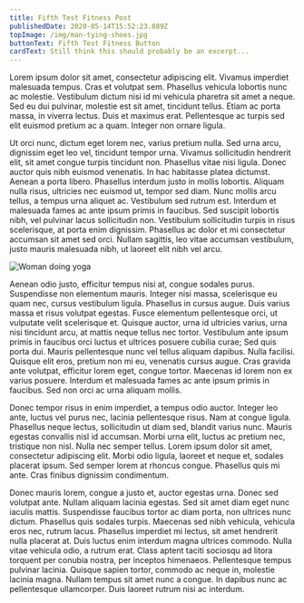 ```yaml
---
title: Fifth Test Fitness Post
publishedDate: 2020-05-14T15:52:23.889Z
topImage: /img/man-tying-shoes.jpg
buttonText: Fifth Test Fitness Button
cardText: Still think this should probably be an excerpt...
---
```

Lorem ipsum dolor sit amet, consectetur adipiscing elit. Vivamus imperdiet malesuada tempus. Cras et volutpat sem. Phasellus vehicula lobortis nunc ac molestie. Vestibulum dictum nisi id mi vehicula pharetra sit amet a neque. Sed eu dui pulvinar, molestie est sit amet, tincidunt tellus. Etiam ac porta massa, in viverra lectus. Duis et maximus erat. Pellentesque ac turpis sed elit euismod pretium ac a quam. Integer non ornare ligula.

Ut orci nunc, dictum eget lorem nec, varius pretium nulla. Sed urna arcu, dignissim eget leo vel, tincidunt tempor urna. Vivamus sollicitudin hendrerit elit, sit amet congue turpis tincidunt non. Phasellus vitae nisi ligula. Donec auctor quis nibh euismod venenatis. In hac habitasse platea dictumst. Aenean a porta libero. Phasellus interdum justo in mollis lobortis. Aliquam nulla risus, ultricies nec euismod ut, tempor sed diam. Nunc mollis arcu tellus, a tempus urna aliquet ac. Vestibulum sed rutrum est. Interdum et malesuada fames ac ante ipsum primis in faucibus. Sed suscipit lobortis nibh, vel pulvinar lacus sollicitudin non. Vestibulum sollicitudin turpis in risus scelerisque, at porta enim dignissim. Phasellus ac dolor et mi consectetur accumsan sit amet sed orci. Nullam sagittis, leo vitae accumsan vestibulum, justo mauris malesuada nibh, ut laoreet elit nibh vel arcu.

![Woman doing yoga](/img/yoga-woman.jpg "Woman doing yoga")

Aenean odio justo, efficitur tempus nisi at, congue sodales purus. Suspendisse non elementum mauris. Integer nisi massa, scelerisque eu quam nec, cursus vestibulum ligula. Phasellus in cursus augue. Duis varius massa et risus volutpat egestas. Fusce elementum pellentesque orci, ut vulputate velit scelerisque et. Quisque auctor, urna id ultricies varius, urna nisi tincidunt arcu, at mattis neque tellus nec tortor. Vestibulum ante ipsum primis in faucibus orci luctus et ultrices posuere cubilia curae; Sed quis porta dui. Mauris pellentesque nunc vel tellus aliquam dapibus. Nulla facilisi. Quisque elit eros, pretium non mi eu, venenatis cursus augue. Cras gravida ante volutpat, efficitur lorem eget, congue tortor. Maecenas id lorem non ex varius posuere. Interdum et malesuada fames ac ante ipsum primis in faucibus. Sed non orci ac urna aliquam mollis.

Donec tempor risus in enim imperdiet, a tempus odio auctor. Integer leo ante, luctus vel purus nec, lacinia pellentesque risus. Nam at congue ligula. Phasellus neque lectus, sollicitudin ut diam sed, blandit varius nunc. Mauris egestas convallis nisl id accumsan. Morbi urna elit, luctus ac pretium nec, tristique non nisl. Nulla nec semper tellus. Lorem ipsum dolor sit amet, consectetur adipiscing elit. Morbi odio ligula, laoreet et neque et, sodales placerat ipsum. Sed semper lorem at rhoncus congue. Phasellus quis mi ante. Cras finibus dignissim condimentum.

Donec mauris lorem, congue a justo et, auctor egestas urna. Donec sed volutpat ante. Nullam aliquam lacinia egestas. Sed sit amet diam eget nunc iaculis mattis. Suspendisse faucibus tortor ac diam porta, non ultrices nunc dictum. Phasellus quis sodales turpis. Maecenas sed nibh vehicula, vehicula eros nec, rutrum lacus. Phasellus imperdiet mi lectus, sit amet hendrerit nulla placerat at. Duis luctus enim interdum magna ultrices commodo. Nulla vitae vehicula odio, a rutrum erat. Class aptent taciti sociosqu ad litora torquent per conubia nostra, per inceptos himenaeos. Pellentesque tempus pulvinar lacinia. Quisque sapien tortor, commodo ac neque in, molestie lacinia magna. Nullam tempus sit amet nunc a congue. In dapibus nunc ac pellentesque ullamcorper. Duis laoreet rutrum nisi ac interdum.